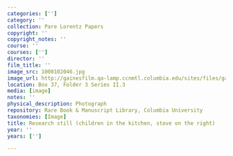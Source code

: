 ```yaml
---
categories: ['']
category: ''
collection: Pare Lorentz Papers
copyright: ''
copyright_notes: ''
course: ''
courses: ['']
director: ''
film_title: ''
image_src: 1000102046.jpg
image_url: http://gainesfilm.qa-lamp.ccnmtl.columbia.edu/sites/files/gainesfilm/images/1000102046.jpg
location: Box 37, Folder 3 Series II.3
media: [image]
notes: ''
physical_description: Photograph
repository: Rare Book & Manuscript Library, Columbia University
taxonomies: [Image]
title: Research still (children in the kitchen, stove on the right)
year: ''
years: ['']

---
```

